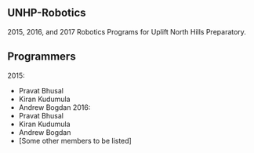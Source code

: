 ## UNHP-Robotics
2015, 2016, and 2017 Robotics Programs for Uplift North Hills Preparatory.

## Programmers
2015:
- Pravat Bhusal
- Kiran Kudumula
- Andrew Bogdan
2016:
- Pravat Bhusal
- Kiran Kudumula
- Andrew Bogdan
- [Some other members to be listed]
